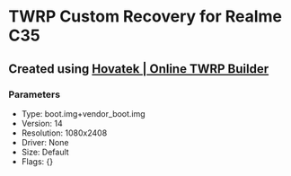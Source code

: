 # TWRP Custom Recovery for Realme C35
## Created using [Hovatek | Online TWRP Builder](https://www.hovatek.com/twrpbuilder/)

### Parameters
+ Type: boot.img+vendor_boot.img
+ Version: 14
+ Resolution: 1080x2408
+ Driver: None
+ Size: Default
+ Flags: {}
